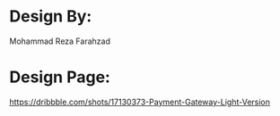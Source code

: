 # Design By:

Mohammad Reza Farahzad

# Design Page:

https://dribbble.com/shots/17130373-Payment-Gateway-Light-Version
